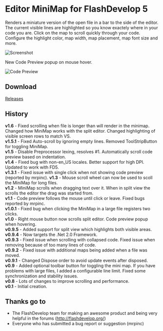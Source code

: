 # Editor MiniMap for FlashDevelop 5

Renders a miniature version of the open file in a bar to the side of the editor. The current visible lines are highlighted so you know exactely where in your code you are. Click on the map to scroll quickly through your code. Configure the highlight color, map width, map placement, map font size and more.

![Screenshot](http://dl.dropbox.com/u/3917850/images/editorminimap.png)  

New Code Preview popup on mouse hover.  

![Code Preview](http://dl.dropbox.com/u/3917850/images/editorminimap-codepreview.png)  

## Download
[Releases](https://github.com/JoeRobich/fd-editorminimap/releases/) 

## History
**v1.6** - Fixed scrolling when file is longer than will render in the minimap. Changed how MiniMap works with the split editor. Changed highlighting of visible screen rows to match VS.  
**v1.5.1** - Fixed Auto-scroll by ignoring empty lines. Removed ToolStripButton for toggling MiniMap.  
**v1.5** - Disable Preprocessor lexing, resolves #1. Automatically scroll code preview based on indentation.  
**v1.4** - Fixed bug with non-en_US locales. Better support for high DPI. Updated to work with FD5.  
**v1.3.1** - Fixed issue with single click when not showing code preview (reported by mrpinc).
**v1.3** - Mouse scroll wheel can now be used to scoll the MiniMap for long files.  
**v1.2** - MiniMap scrolls when dragging text over it. When in split view the scrolls the editor the drag was started from.  
**v1.1** - Code preview follows the mouse until click or leave. Fixed bugs reported by mrpinc.  
**v1.0.1** - Fixed bug when clicking the MiniMap in a large file registers two clicks.  
**v1.0** - Right mouse button now scrolls split editor. Code preview popup when hovering.  
**v0.9.5** - Added support for split view which highlights both visible areas.  
**v0.9.4** - Now targets the .Net 2.0 Framework.  
**v0.9.3** - Fixed issue when scrolling with collapsed code. Fixed issue when removing because of too many lines of code.  
**v0.9.2** - Fixed issue with additional maps being added when a file was moved.  
**v0.9.1** - Changed Dispose order to avoid update events after disposed.  
**v0.9** - Added optional toolbar button for toggling the mini map. If you have problems with large files, I added a configurable line limit. Fixed some synchronization and stability issues.  
**v0.8** - Lots of changes to improve scrolling and performance.  
**v0.1** - Initial creation.  

## Thanks go to

- The FlashDevelop team for making an awesome product and being very helpful in the forums (http://flashdevelop.org/)
- Everyone who has submitted a bug report or suggestion (mrpinc)